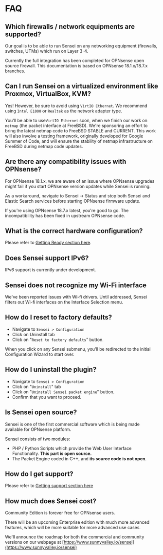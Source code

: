# FAQ

## Which firewalls / network equipments are supported?

Our goal is to be able to run Sensei on any networking equipment \(firewalls, switches, UTMs\) which run on Layer 3-4. 

Currently the full integration has been completed for OPNsense open source firewall. ​This documentation is based on OPNsense 18.1.x/18.7.x branches.

## Can I run Sensei on a virtualized environment like Proxmox, VirtualBox, KVM?

Yes! However, be sure to avoid using `VirtIO Ethernet`. We recommend using `Intel E1000` or `Realtek` as the network adapter type.

You'll be able to use`VirtIO Ethernet` soon, when we finish our work on `netmap` \(the packet interface at FreeBSD\). We're sponsoring an effort to bring the latest netmap code to FreeBSD STABLE and CURRENT. This work will also involve a testing framework, originally developed for Google Summer of Code, and will ensure the stability of netmap infrastructure on FreeBSD during netmap code updates. 

## Are there any compatibility issues with OPNsense?

For OPNsense 18.1.x, we are aware of an issue where OPNsense upgrades might fail if you start OPNsense version updates while Sensei is running.

As a workaround, navigate to Sensei -&gt; Status and stop both Sensei and Elastic Search services before starting OPNsense firmware update.

If you're using OPNsense 18.7.x latest, you're good to go. The incompatibility has been fixed in upstream OPNsense code. 

## What is the correct hardware configuration?

Please refer to [Getting Ready section here](../getting-started/getting-ready.md#hardware-requirements-for-sensei).

## Does Sensei support IPv6?

IPv6 support is currently under development.

## Sensei does not recognize my Wi-Fi interface

We've been reported issues with Wi-fi drivers. Until addressed, Sensei filters out Wi-fi interfaces on the Interface Selection menu.

## How do I reset to factory defaults?

* Navigate to `Sensei > Configuration`
* Click on Uninstall tab
* Click on "`Reset to factory defaults`" button. 

When you click on any Sensei submenu, you'll be redirected to the initial Configuration Wizard to start over.

## How do I uninstall the plugin?

* Navigate to `Sensei > Configuration`
* Click on "`Uninstall`" tab
* Click on "`Uninstall Sensei packet engine`" button.
* Confirm that you want to proceed.

## Is Sensei open source?

Sensei is one of the first commercial software which is being made available for OPNsense platform.

Sensei consists of two modules:

* PHP / Python Scripts which provide the Web User Interface Functionality. **This part is open source.**
* The Packet Engine coded in C++, and **its source code is not open**.

## How do I get support?

Please refer to [Getting support section here](getting-support.md#community-edution-support)

## How much does Sensei cost?

Community Edition is forever free for OPNsense users.

There will be an upcoming Enterprise edition with much more advanced features, which will be more suitable for more advanced use cases.

We'll announce the roadmap for both the commercial and community versions on our webpage at [https://www.sunnyvalley.io/sensei](https://www.sunnyvalley.io/sensei)



